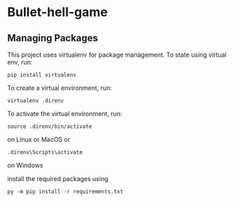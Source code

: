# Bullet-hell-game

## Managing Packages

This project uses virtualenv for package management. To state using virtual env, run:

    pip install virtualenv

To create a virtual environment, run:

    virtualenv .direnv

To activate the virtual environment, run:

    source .direnv/bin/activate 

on Linux or MacOS or 

    .direnv\Scripts\activate

 on Windows

install the required packages using 

    py -m pip install -r requirements.txt
